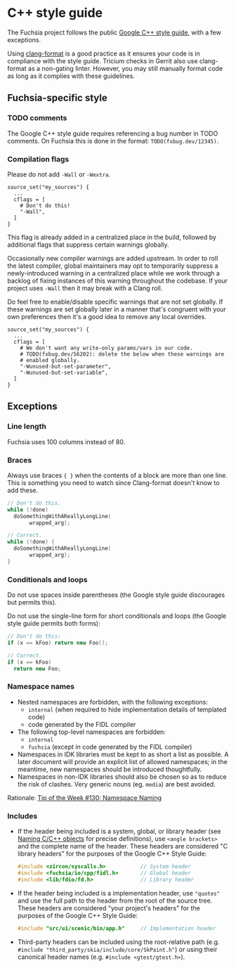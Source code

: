 # C++ style guide

The Fuchsia project follows the public [Google C++ style guide][google-guide], with a
few exceptions.

Using [clang-format][clang-format] is a good practice as it ensures your code is in
compliance with the style guide. Tricium checks in Gerrit also use clang-format as a
non-gating linter. However, you may still manually format code as long as it complies
with these guidelines.

## Fuchsia-specific style

### TODO comments

The Google C++ style guide requires referencing a bug number in TODO comments.
On Fuchsia this is done in the format: `TODO(fxbug.dev/12345)`.

### Compilation flags

Please do not add `-Wall` or `-Wextra`.

```gn
source_set("my_sources") {
  ...
  cflags = [
    # Don't do this!
    "-Wall",
  ]
}
```

This flag is already added in a centralized place in the build, followed by
additional flags that suppress certain warnings globally.

Occasionally new compiler warnings are added upstream. In order to roll the
latest compiler, global maintainers may opt to temporarily suppress a
newly-introduced warning in a centralized place while we work through a backlog
of fixing instances of this warning throughout the codebase. If your project
uses `-Wall` then it may break with a Clang roll.

Do feel free to enable/disable specific warnings that are not set globally.
If these warnings are set globally later in a manner that's congruent with your
own preferences then it's a good idea to remove any local overrides.

```gn
source_set("my_sources") {
  ...
  cflags = [
    # We don't want any write-only params/vars in our code.
    # TODO(fxbug.dev/56202): delete the below when these warnings are
    # enabled globally.
    "-Wunused-but-set-parameter",
    "-Wunused-but-set-variable",
  ]
}
```

## Exceptions

### Line length

Fuchsia uses 100 columns instead of 80.

### Braces

Always use braces `{ }` when the contents of a block are more than one line.
This is something you need to watch since Clang-format doesn't know to add
these.

```cpp
// Don't do this.
while (!done)
  doSomethingWithAReallyLongLine(
       wrapped_arg);

// Correct.
while (!done) {
  doSomethingWithAReallyLongLine(
       wrapped_arg);
}
```


### Conditionals and loops

Do not use spaces inside parentheses (the Google style guide discourages but
permits this).

Do not use the single-line form for short conditionals and loops (the Google
style guide permits both forms):

```cpp
// Don't do this:
if (x == kFoo) return new Foo();

// Correct.
if (x == kFoo)
  return new Foo;
```

### Namespace names

* Nested namespaces are forbidden, with the following exceptions:
  - `internal` (when required to hide implementation details of templated code)
  - code generated by the FIDL compiler
* The following top-level namespaces are forbidden:
  - `internal`
  - `fuchsia` (except in code generated by the FIDL compiler)
* Namespaces in IDK libraries must be kept to as short a list as possible.
  A later document will provide an explicit list of allowed namespaces; in the
  meantime, new namespaces should be introduced thoughtfully.
* Namespaces in non-IDK libraries should also be chosen so as to reduce the risk
  of clashes. Very generic nouns (eg. `media`) are best avoided.

Rationale: [Tip of the Week #130: Namespace Naming][totw-130]

[clang-format]: https://clang.llvm.org/docs/ClangFormat.html
[google-guide]: https://google.github.io/styleguide/cppguide.html
[totw-130]: https://abseil.io/tips/130

### Includes

* If the header being included is a system, global, or library header (see
  [Naming C/C++ objects](naming.md) for precise definitions), use
  `<angle brackets>` and the complete name of the header. These headers are
  considered "C library headers" for the purposes of the Google C++ Style
  Guide:

  ```cpp
  #include <zircon/syscalls.h>           // System header
  #include <fuchsia/io/cpp/fidl.h>       // Global header
  #include <lib/fdio/fd.h>               // Library header
  ```

* If the header being included is a implementation header, use `"quotes"` and
  use the full path to the header from the root of the source tree. These
  headers are considered "your project's headers" for the purposes of the
  Google C++ Style Guide:

  ```cpp
  #include "src/ui/scenic/bin/app.h"     // Implementation header
  ```

* Third-party headers can be included using the root-relative path (e.g.
  `#include "third_party/skia/include/core/SkPaint.h"`) or using their canonical header
  names (e.g. `#include <gtest/gtest.h>`).
